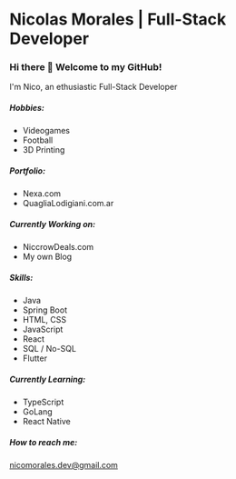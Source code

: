 # Nicolas Morales | Full-Stack Developer

### Hi there 👋 Welcome to my GitHub!

I'm Nico, an ethusiastic Full-Stack Developer

##### Hobbies:

-   Videogames
-   Football
-   3D Printing

##### Portfolio:

-   Nexa.com
-   QuagliaLodigiani.com.ar

##### Currently Working on:

-   NiccrowDeals.com
-   My own Blog

##### Skills:

-   Java
-   Spring Boot
-   HTML, CSS
-   JavaScript
-   React
-   SQL / No-SQL
-   Flutter

##### Currently Learning:

-   TypeScript
-   GoLang
-   React Native

##### How to reach me:

nicomorales.dev@gmail.com

<!--
**NicoMoralesDev/NicoMoralesDev** is a ✨ _special_ ✨ repository because its `README.md` (this file) appears on your GitHub profile.

Here are some ideas to get you started:

- 🔭 I’m currently working on ...
- 🌱 I’m currently learning ...
- 👯 I’m looking to collaborate on ...
- 🤔 I’m looking for help with ...
- 💬 Ask me about ...
- 📫 How to reach me: ...
- 😄 Pronouns: ...
- ⚡ Fun fact: ...
-->
